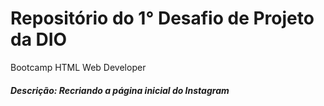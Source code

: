 # Repositório do 1° Desafio de Projeto da DIO
Bootcamp HTML Web Developer

##### Descrição: Recriando a página inicial do Instagram
